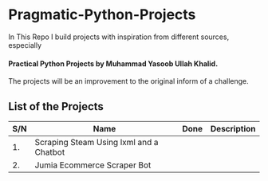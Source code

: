 # Pragmatic-Python-Projects

In This Repo I build projects with inspiration from different sources, especially

#### Practical Python Projects by Muhammad Yasoob Ullah Khalid.

The projects will be an improvement to the original inform of a challenge.

## List of the Projects

| S/N | Name                                    | Done | Description |
| --- | --------------------------------------- | ---- | ----------- |
| 1.  | Scraping Steam Using lxml and a Chatbot |      |             |
| 2.  | Jumia Ecommerce Scraper Bot             |      |             |
